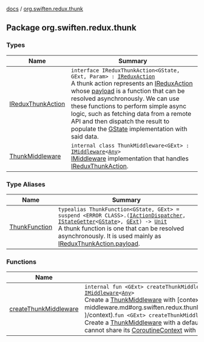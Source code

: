 [docs](../index.md) / [org.swiften.redux.thunk](./index.md)

## Package org.swiften.redux.thunk

### Types

| Name | Summary |
|---|---|
| [IReduxThunkAction](-i-redux-thunk-action/index.md) | `interface IReduxThunkAction<GState, GExt, Param> : `[`IReduxAction`](../org.swiften.redux.core/-i-redux-action.md)<br>A thunk action represents an [IReduxAction](../org.swiften.redux.core/-i-redux-action.md) whose [payload](-i-redux-thunk-action/payload.md) is a function that can be resolved asynchronously. We can use these functions to perform simple async logic, such as fetching data from a remote API and then dispatch the result to populate the [GState](-i-redux-thunk-action/index.md#GState) implementation with said data. |
| [ThunkMiddleware](-thunk-middleware/index.md) | `internal class ThunkMiddleware<GExt> : `[`IMiddleware`](../org.swiften.redux.core/-i-middleware.md)`<`[`Any`](https://kotlinlang.org/api/latest/jvm/stdlib/kotlin/-any/index.html)`>`<br>[IMiddleware](../org.swiften.redux.core/-i-middleware.md) implementation that handles [IReduxThunkAction](-i-redux-thunk-action/index.md). |

### Type Aliases

| Name | Summary |
|---|---|
| [ThunkFunction](-thunk-function.md) | `typealias ThunkFunction<GState, GExt> = suspend <ERROR CLASS>.(`[`IActionDispatcher`](../org.swiften.redux.core/-i-action-dispatcher.md)`, `[`IStateGetter`](../org.swiften.redux.core/-i-state-getter.md)`<`[`GState`](-thunk-function.md#GState)`>, `[`GExt`](-thunk-function.md#GExt)`) -> `[`Unit`](https://kotlinlang.org/api/latest/jvm/stdlib/kotlin/-unit/index.html)<br>A thunk function is one that can be resolved asynchronously. It is used mainly as [IReduxThunkAction.payload](-i-redux-thunk-action/payload.md). |

### Functions

| Name | Summary |
|---|---|
| [createThunkMiddleware](create-thunk-middleware.md) | `internal fun <GExt> createThunkMiddleware(external: `[`GExt`](create-thunk-middleware.md#GExt)`, context: <ERROR CLASS> = SupervisorJob()): `[`IMiddleware`](../org.swiften.redux.core/-i-middleware.md)`<`[`Any`](https://kotlinlang.org/api/latest/jvm/stdlib/kotlin/-any/index.html)`>`<br>Create a [ThunkMiddleware](-thunk-middleware/index.md) with [context](create-thunk-middleware.md#org.swiften.redux.thunk$createThunkMiddleware(org.swiften.redux.thunk.createThunkMiddleware.GExt, )/context).`fun <GExt> createThunkMiddleware(external: `[`GExt`](create-thunk-middleware.md#GExt)`): `[`IMiddleware`](../org.swiften.redux.core/-i-middleware.md)`<`[`Any`](https://kotlinlang.org/api/latest/jvm/stdlib/kotlin/-any/index.html)`>`<br>Create a [ThunkMiddleware](-thunk-middleware/index.md) with a default [CoroutineContext](#). This is made public so that users of this [ThunkMiddleware](-thunk-middleware/index.md) cannot share its [CoroutineContext](#) with other users. |
